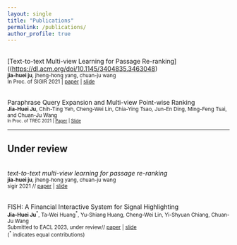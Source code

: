 ```yaml
---
layout: single
title: "Publications"
permalink: /publications/
author_profile: true
---
```

<br>[Text-to-text Multi-view Learning for Passage Re-ranking]((https://dl.acm.org/doi/10.1145/3404835.3463048)
<br><sub>**jia-huei ju**, jheng-hong yang, chuan-ju wang</sub>
<br><sub> In Proc. of SIGIR 2021 | [paper](https://dylanjoo.github.io/files/t5.multiview.paper.pdf) | [slide](https://dylanjoo.github.io/files/t5.multiview.slide.pdf)</sub>


<br>Paraphrase Query Expansion and Multi-view Point-wise Ranking
<br><sub>**Jia-Huei Ju**, Chih-Ting Yeh, Cheng-Wei Lin, Chia-Ying Tsao, Jun-En Ding, Ming-Feng Tsai, and Chuan-Ju Wang
<br><sub> In Proc. of TREC 2021  | [Paper](https://dl.acm.org/doi/10.1145/3404835.3463048) | [Slide](https://dylanjoo.github.io/files/trec.cast.2021.slide.pdf)</sub>

--- 
## Under review
<br>*text-to-text multi-view learning for passage re-ranking*
<br><sub>**jia-huei ju**, jheng-hong yang, chuan-ju wang</sub>
<br><sub> sigir 2021 // [paper](https://dl.acm.org/doi/10.1145/3404835.3463048) | [slide](https://dylanjoo.github.io/files/t5.multiview.slide.pdf)</sub>

<br>FISH: A Financial Interactive System for Signal Highlighting
<br><sub>**Jia-Huei Ju**<sup>\*</sup>, Ta-Wei Huang<sup>\*</sup>, Yu-Shiang Huang, Cheng-Wei Lin, Yi-Shyuan Chiang, Chuan-Ju Wang </sub>
<br><sub> Submitted to EACL 2023, under review// [paper](https://dl.acm.org/doi/10.1145/3404835.3463048) | [slide](https://dylanjoo.github.io/files/t5.multiview.slide.pdf)</sub>
<br><sub>(<sup>\*</sup> indicates equal contributions)</sub>

<!-- {% if author.googlescholar %} -->
<!--   You can also find my articles on <u><a href="{{author.googlescholar}}">my Google Scholar profile</a>.</u> -->
<!-- {% endif %} -->
<!--  -->
<!-- {% include base_path %} -->
<!--  -->
<!-- {% for post in site.publications reversed %} -->
<!--   {% include archive-single.html %} -->
<!-- {% endfor %} -->
